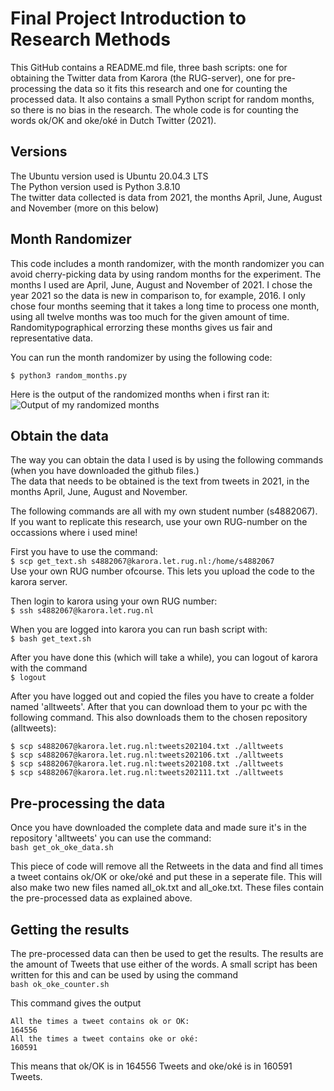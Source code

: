 # Final Project Introduction to Research Methods

This GitHub contains a README.md file, three bash scripts: one for obtaining the Twitter data from Karora (the RUG-server), one for pre-processing the data so it fits this research and one for counting the processed data. It also contains a small Python script for random months, so there is no bias in the research. The whole code is for counting the words ok/OK and oke/oké in Dutch Twitter (2021).

## Versions  
The Ubuntu version used is Ubuntu 20.04.3 LTS  
The Python version used is Python 3.8.10  
The twitter data collected is data from 2021, the months April, June, August and November (more on this below)  


## Month Randomizer
This code includes a month randomizer, with the month randomizer you can avoid cherry-picking data by using random months for the experiment. The months I used are April, June, August and November of 2021. I chose the year 2021 so the data is new in comparison to, for example, 2016. I only chose four months seeming that it takes a long time to process one month, using all twelve months was too much for the given amount of time. Randomitypographical errorzing these months gives us fair and representative data.  

You can run the month randomizer by using the following code:  

```$ python3 random_months.py```  

Here is the output of the randomized months when i first ran it:
![Output of my randomized months](images/output_random_months.png)

## Obtain the data
The way you can obtain the data I used is by using the following commands (when you have downloaded the github files.)  
The data that needs to be obtained is the text from tweets in 2021, in the months April, June, August and November.

The following commands are all with my own student number (s4882067). If you want to replicate this research, use your own RUG-number on the occassions where i used mine!

First you have to use the command:  
```$ scp get_text.sh s4882067@karora.let.rug.nl:/home/s4882067```  
Use your own RUG number ofcourse. This lets you upload the code to the karora server.

Then login to karora using your own RUG number:  
```$ ssh s4882067@karora.let.rug.nl```  

When you are logged into karora you can run bash script with:  
```$ bash get_text.sh```  

After you have done this (which will take a while), you can logout of karora with the command  
```$ logout```  

After you have logged out and copied the files you have to create a folder named 'alltweets'. After that you can download them to your pc with the following command. This also downloads them
to the chosen repository (alltweets):  
```
$ scp s4882067@karora.let.rug.nl:tweets202104.txt ./alltweets  
$ scp s4882067@karora.let.rug.nl:tweets202106.txt ./alltweets  
$ scp s4882067@karora.let.rug.nl:tweets202108.txt ./alltweets  
$ scp s4882067@karora.let.rug.nl:tweets202111.txt ./alltweets
```  

## Pre-processing the data

Once you have downloaded the complete data and made sure it's in the repository 'alltweets' you can use the command:  
``` bash get_ok_oke_data.sh ```  

This piece of code will remove all the Retweets in the data and find all times a tweet contains ok/OK or oke/oké and put these in a seperate file. This will also make two new files named all_ok.txt and all_oke.txt. These files contain the pre-processed data as explained above.

## Getting the results

The pre-processed data can then be used to get the results. The results are the amount of Tweets that use either of the words. A small script has been written for this and can be used by using the command  
``` bash ok_oke_counter.sh ```  

This command gives the output 

```
All the times a tweet contains ok or OK:  
164556  
All the times a tweet contains oke or oké:  
160591  
```

This means that ok/OK is in 164556 Tweets and oke/oké is in 160591 Tweets.
